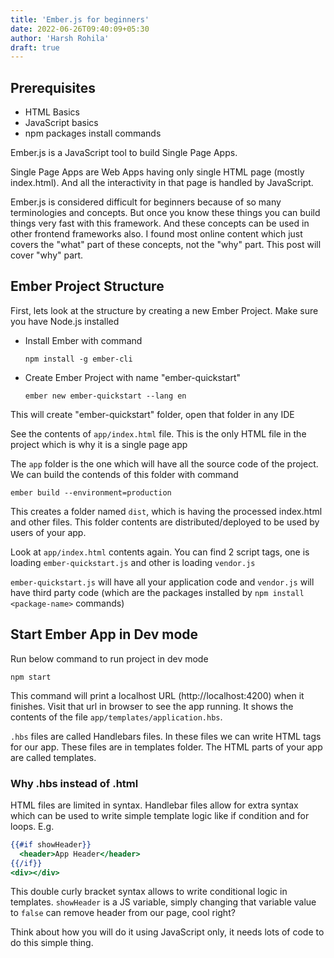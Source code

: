 ```yaml
---
title: 'Ember.js for beginners'
date: 2022-06-26T09:40:09+05:30
author: 'Harsh Rohila'
draft: true
---
```


## Prerequisites

- HTML Basics
- JavaScript basics
- npm packages install commands

Ember.js is a JavaScript tool to build Single Page Apps.

Single Page Apps are Web Apps having only single HTML page (mostly index.html). And all the interactivity in that page is handled by JavaScript.

Ember.js is considered difficult for beginners because of so many terminologies and concepts. But once you know these things you can build things very fast with this framework. And these concepts can be used in other frontend frameworks also. I found most online content which just covers the "what" part of these concepts, not the "why" part. This post will cover "why" part.

## Ember Project Structure

First, lets look at the structure by creating a new Ember Project. Make sure you have Node.js installed

- Install Ember with command

  `npm install -g ember-cli`

- Create Ember Project with name "ember-quickstart"

  `ember new ember-quickstart --lang en`

This will create "ember-quickstart" folder, open that folder in any IDE

See the contents of `app/index.html` file. This is the only HTML file in the project which is why it is a single page app

The `app` folder is the one which will have all the source code of the project. We can build the contends of this folder with command

`ember build --environment=production`

This creates a folder named `dist`, which is having the processed index.html and other files. This folder contents are distributed/deployed to be used by users of your app.

Look at `app/index.html` contents again. You can find 2 script tags, one is loading `ember-quickstart.js` and other is loading `vendor.js`

`ember-quickstart.js` will have all your application code and `vendor.js` will have third party code (which are the packages installed by `npm install <package-name>` commands)

## Start Ember App in Dev mode

Run below command to run project in dev mode

`npm start`

This command will print a localhost URL (http://localhost:4200) when it finishes. Visit that url in browser to see the app running. It shows the contents of the file `app/templates/application.hbs`.

`.hbs` files are called Handlebars files. In these files we can write HTML tags for our app. These files are in templates folder. The HTML parts of your app are called templates.

### Why .hbs instead of .html

HTML files are limited in syntax. Handlebar files allow for extra syntax which can be used to write simple template logic like if condition and for loops. E.g.

```hbs
{{#if showHeader}}
  <header>App Header</header>
{{/if}}
<div></div>
```

This double curly bracket syntax allows to write conditional logic in templates. `showHeader` is a JS variable, simply changing that variable value to `false` can remove header from our page, cool right?

Think about how you will do it using JavaScript only, it needs lots of code to do this simple thing.
